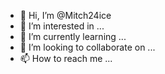 - 👋 Hi, I’m @Mitch24ice
- 👀 I’m interested in ...
- 🌱 I’m currently learning ...
- 💞️ I’m looking to collaborate on ...
- 📫 How to reach me ...

<!---
Mitch24ice/Mitch24ice is a ✨ special ✨ repository because its `README.md` (this file) appears on your GitHub profile.
You can click the Preview link to take a look at your changes.
--->
